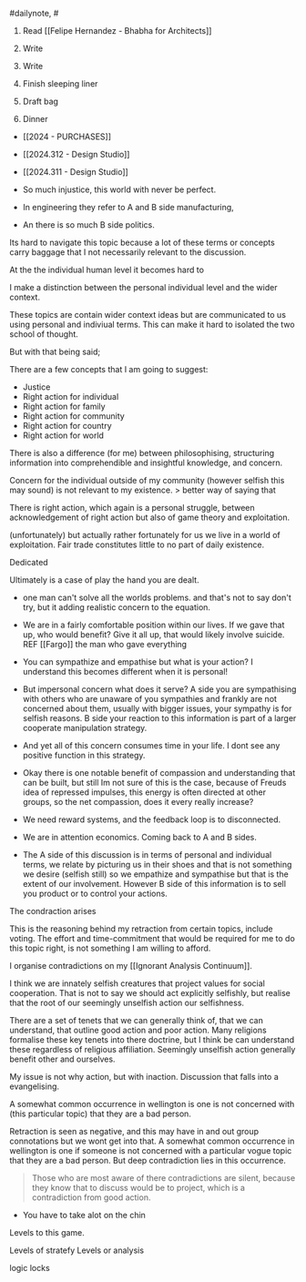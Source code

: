#dailynote, #

1. Read [[Felipe Hernandez - Bhabha for Architects]]
2. Write
3. Write

1. Finish sleeping liner
2. Draft bag
3. Dinner

- [[2024 - PURCHASES]]
- [[2024.312 - Design Studio]]
- [[2024.311 - Design Studio]]



- So much injustice, this world with never be perfect.

- In engineering they refer to A and B side manufacturing,
- An there is so much B side politics. 


Its hard to navigate this topic because a lot of these terms or concepts carry baggage that I not necessarily relevant to the discussion.

At the the individual human level it becomes hard to 


I make a distinction between the personal individual level and the wider context. 



These topics are contain wider context ideas but are communicated to us using personal and indiviual terms. This can make it hard to isolated the two school of thought.


But with that being said; 

There are a few concepts that I am going to suggest:
- Justice
- Right action for individual 
- Right action for family
- Right action for community
- Right action for country 
- Right action for world


There is also a difference (for me) between philosophising, structuring information into comprehendible and insightful knowledge, and concern.


Concern for the individual outside of my community (however selfish this may sound) is not relevant to my existence.  > better way of saying that


There is right action, which again is a personal struggle, between acknowledgement of right action but also of game theory and exploitation. 

(unfortunately) but actually rather fortunately for us we live in a world of exploitation. Fair trade constitutes little to no part of daily existence.


Dedicated


Ultimately is a case of play the hand you are dealt.



- one man can't solve all the worlds problems. and that's not to say don't try, but it adding realistic concern to the equation.

- We are in a fairly comfortable position within our lives. If we gave that up, who would benefit? Give it all up, that would likely involve suicide. REF [[Fargo]] the man who gave everything

- You can sympathize and empathise but what is your action? I understand this becomes different when it is personal!

- But impersonal concern what does it serve? A side you are sympathising with others who are unaware of you sympathies and frankly are not concerned about them, usually with bigger issues, your sympathy is for selfish reasons. B side your reaction to this information is part of a larger cooperate manipulation strategy.

- And yet all of this concern consumes time in your life. I dont see any positive function in this strategy. 

- Okay there is one notable benefit of compassion and understanding that can be built, but still Im not sure of this is the case, because of Freuds idea of repressed impulses, this energy is often directed at other groups, so the net compassion, does it every really increase?

- We need reward systems, and the feedback loop is to disconnected. 


- We are in attention economics. Coming back to A and B sides. 
- The A side of this discussion is in terms of personal and individual terms, we relate by picturing us in their shoes and that is not something we desire (selfish still) so we empathize and sympathise but that is the extent of our involvement. However B side of this information is to sell you product or to control your actions. 



The condraction arises 




This is the reasoning behind my retraction from certain topics, include voting.
The effort and time-commitment that would be required for me to do this topic right, is not something I am willing to afford. 





I organise contradictions on my [[Ignorant Analysis Continuum]].


I think we are innately selfish creatures that project values for social cooperation. That is not to say we should act explicitly selfishly, but realise that the root of our seemingly unselfish action our selfishness. 

There are a set of tenets that we can generally think of, that we can understand, that outline good action and poor action. Many religions formalise these key tenets into there doctrine, but I think be can understand these regardless of religious affiliation. Seemingly unselfish action generally benefit other and ourselves.

My issue is not why action, but with inaction. Discussion that falls into a evangelising. 

A somewhat common occurrence in wellington is one is not concerned with (this particular topic) that they are a bad person.


Retraction is seen as negative, and this may have in and out group connotations but we wont get into that. A somewhat common occurrence in wellington is one if someone is not concerned with a particular vogue topic that they are a bad person. But deep contradiction lies in this occurrence. 




> Those who are most aware of there contradictions are silent, because they know that to discuss would be to project, which is a contradiction from good action. 


- You have to take alot on the chin

Levels to this game.


Levels of stratefy 
Levels or analysis


logic locks